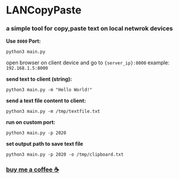 # LANCopyPaste

### a simple tool for copy,paste text on local netwrok devices

**Use `8000` Port:**

```
python3 main.py
```
open browser on client device and go to ``` {server_ip}:8000 ```
example: ``` 192.168.1.5:8000 ```

**send text to client (string):**
```
python3 main.py -m "Hello World!"
```

**send a text file content to client:**
```
python3 main.py -m /tmp/textfile.txt
```

**run on custom port:**
```
python3 main.py -p 2020
```

**set output path to save text file**
```
python3 main.py -p 2020 -o /tmp/clipboard.txt
```

### [buy me a coffee ☕️](https://bmc.link/mohsenparandvar)
